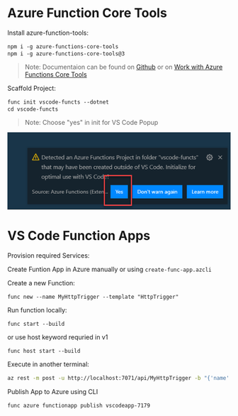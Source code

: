 # Azure Function Core Tools

Install azure-function-tools:

```
npm i -g azure-functions-core-tools
npm i -g azure-functions-core-tools@3
```

> Note: Documentaion can be found on [Github](https://github.com/Azure/azure-functions-core-tools) or on [Work with Azure Functions Core Tools](https://docs.microsoft.com/en-us/azure/azure-functions/functions-run-local?tabs=windows%2Ccsharp%2Cbash)

Scaffold Project:

```
func init vscode-functs --dotnet
cd vscode-functs
```

> Note: Choose "yes" in init for VS Code Popup

![init-vscode](../_images/init-vscode.png)

# VS Code Function Apps

Provision required Services:

Create Funtion App in Azure manually or using `create-func-app.azcli`

Create a new Function:

```
func new --name MyHttpTrigger --template "HttpTrigger"
```

Run function locally:

```
func start --build
```

or use host keyword requried in v1

```
func host start --build
```

Execute in another terminal:

```bash
az rest -m post -u http://localhost:7071/api/MyHttpTrigger -b "{'name':'Azure Rocks'}"
```

Publish App to Azure using CLI

```
func azure functionapp publish vscodeapp-7179
```
